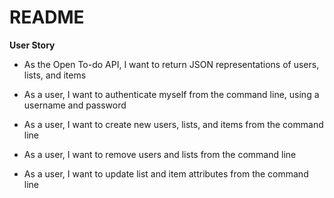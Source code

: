 # README

<b>User Story</b>

* As the Open To-do API, I want to return JSON representations of users, lists, and items	

* As a user, I want to authenticate myself from the command line, using a username and password	

* As a user, I want to create new users, lists, and items from the command line	

* As a user, I want to remove users and lists from the command line	

* As a user, I want to update list and item attributes from the command line	
